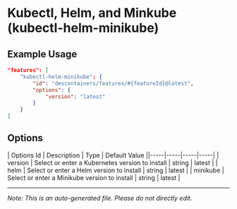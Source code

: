 
# Kubectl, Helm, and Minkube (kubectl-helm-minikube)



## Example Usage

```json
"features": [
    "kubectl-helm-minikube": {
        "id": "devcontainers/features/#{featureId}@latest",
        "options": {
            "version": "latest"
        }
    }
]
```

## Options

| Options Id | Description | Type | Default Value ||-----|-----|-----|-----|
| version | Select or enter a Kubernetes version to install | string | latest |
| helm | Select or enter a Helm version to install | string | latest |
| minikube | Select or enter a Minikube version to install | string | latest |

---

_Note: This is an auto-generated file. Please do not directly edit._
